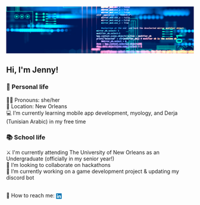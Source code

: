 ![Banner](/images/dark_mode.png)

## Hi, I'm Jenny!
### 🪷 Personal life
:rainbow_flag: Pronouns: she/her
<br>:round_pushpin: Location: New Orleans
<br>:computer: I’m currently learning mobile app development, myology, and Derja (Tunisian Arabic) in my free time
<br>

### :books: School life
:crossed_swords: I'm currently attending The University of New Orleans as an Undergraduate (officially in my senior year!)
<br>:link: I’m looking to collaborate on hackathons
<br>:seedling: I’m currently working on a game development project & updating my discord bot
<br>

<br>:incoming_envelope: How to reach me: <a href="https://www.linkedin.com/in/jenspi/"><img src="/images/LinkedIn.png"
                                                                                         width="15"
                                                                                         height="15"
                                                                                         align="center"></a>
